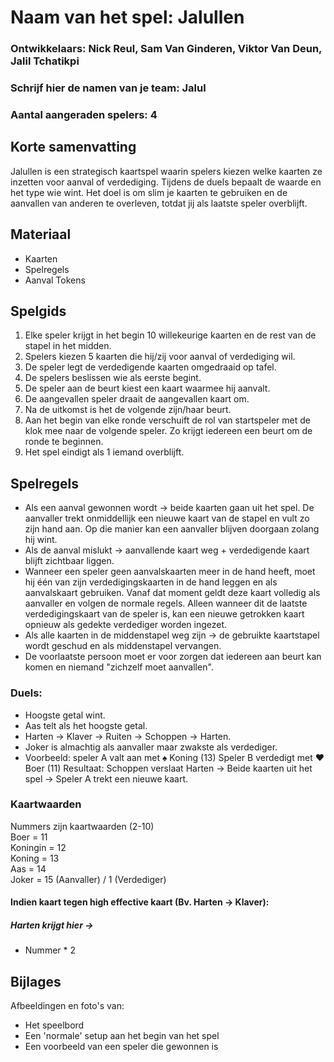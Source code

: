# Naam van het spel: Jalullen
### Ontwikkelaars: Nick Reul, Sam Van Ginderen, Viktor Van Deun, Jalil Tchatikpi
### Schrijf hier de namen van je team: Jalul
### Aantal aangeraden spelers: 4

## Korte samenvatting
Jalullen is een strategisch kaartspel waarin spelers kiezen welke kaarten ze inzetten voor aanval of verdediging. Tijdens de duels bepaalt de waarde en het type wie wint. Het doel is om slim je kaarten te gebruiken en de aanvallen van anderen te overleven, totdat jij als laatste speler overblijft.

## Materiaal

- Kaarten
- Spelregels
- Aanval Tokens

## Spelgids

1.  Elke speler krijgt in het begin 10 willekeurige kaarten en de rest van de stapel in het midden.
2.  Spelers kiezen 5 kaarten die hij/zij voor aanval of verdediging wil.
3.  De speler legt de verdedigende kaarten omgedraaid op tafel.
4.  De spelers beslissen wie als eerste begint.
5.  De speler aan de beurt kiest een kaart waarmee hij aanvalt.
6.  De aangevallen speler draait de aangevallen kaart om.
7.  Na de uitkomst is het de volgende zijn/haar beurt.
8.  Aan het begin van elke ronde verschuift de rol van startspeler met de klok mee naar de volgende speler. Zo krijgt iedereen een beurt om de ronde te beginnen.
9.  Het spel eindigt als 1 iemand overblijft.

## Spelregels
-  Als een aanval gewonnen wordt -> beide kaarten gaan uit het spel. De aanvaller trekt onmiddellijk een nieuwe kaart van de stapel en vult zo zijn hand aan. Op die manier kan een aanvaller blijven doorgaan zolang hij wint.
-  Als de aanval mislukt -> aanvallende kaart weg + verdedigende kaart blijft zichtbaar liggen.
-  Wanneer een speler geen aanvalskaarten meer in de hand heeft, moet hij één van zijn verdedigingskaarten in de hand leggen en als aanvalskaart gebruiken. Vanaf dat moment geldt deze kaart volledig als aanvaller en volgen de normale regels. Alleen wanneer dit de laatste verdedigingskaart van de speler is, kan een nieuwe getrokken kaart opnieuw als gedekte verdediger worden ingezet.
-  Als alle kaarten in de middenstapel weg zijn -> de gebruikte kaartstapel wordt geschud en als middenstapel vervangen.
-  De voorlaatste persoon moet er voor zorgen dat iedereen aan beurt kan komen en niemand "zichzelf moet aanvallen".
  
### Duels:
-  Hoogste getal wint.
-  Aas telt als het hoogste getal.
-  Harten -> Klaver -> Ruiten -> Schoppen -> Harten.
-  Joker is almachtig als aanvaller maar zwakste als verdediger.
-  Voorbeeld:
speler A valt aan met ♠ Koning (13)
Speler B verdedigt met ♥ Boer (11)
Resultaat: Schoppen verslaat Harten → Beide kaarten uit het spel → Speler A trekt een nieuwe kaart.

### Kaartwaarden
Nummers zijn kaartwaarden (2-10)  
Boer = 11  
Koningin = 12  
Koning = 13  
Aas = 14  
Joker = 15 (Aanvaller) / 1 (Verdediger)

#### Indien kaart tegen high effective kaart (Bv. Harten -> Klaver):
##### Harten krijgt hier ->
-  Nummer * 2

## Bijlages
Afbeeldingen en foto's van:

- Het speelbord
- Een 'normale' setup aan het begin van het spel
- Een voorbeeld van een speler die gewonnen is
